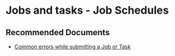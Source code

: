 <properties
    pageTitle="Jobs and tasks / Creating, Terminating, Deleting and Tasks Not Running"
    description="Jobs and tasks / Creating, Terminating, Deleting and Tasks Not Running"
    service="microsoft.batch"
    resource="batchaccounts"
    authors="ChiragPavecha"
    ms.author="chiragpa"
    displayOrder=""
    articleId="batch-jobs-and-tasks-jobschedules"
    selfHelpType="generic"
    supportTopicIds="32635067,32635071,32635090,32635089"
    resourceTags=""
    productPesIds="15614"
    cloudEnvironments="public"
    articleId="batch-jobs-and-tasks-creating-terminating-deleting-notrunning"
/>

# Jobs and tasks - Job Schedules

## **Recommended Documents**
* [Common errors while submitting a Job or Task](https://docs.microsoft.com/azure/batch/batch-job-task-error-checking)
